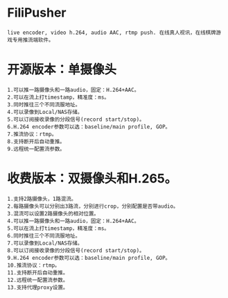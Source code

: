 # FiliPusher
	live encoder, video h.264, audio AAC, rtmp push. 在线真人视讯，在线棋牌游戏专用推流端软件。

# 开源版本：单摄像头
	1.可以推一路摄像头和一路audio，固定：H.264+AAC。
	2.可以在流上打timestamp，精准度：ms。 
	3.同时推往三个不同流服地址。
	4.可以录像到Local/NAS存储。
	5.可以订阅接收录像的分段信号(record start/stop)。
	6.H.264 encoder参数可以选：baseline/main profile, GOP。
	7.推流协议：rtmp。
	8.支持断开后自动重推。
	9.远程统一配置流参数。

# 收费版本：双摄像头和H.265。
	1.支持2路摄像头，1路混流。
	2.每路摄像头可以分别出3路流，分别进行crop，分别配置是否带audio。
	3.混流可以设置2路摄像头的相对位置。
	4.可以推一路摄像头和一路audio，固定：H.264+AAC。
	5.可以在流上打timestamp，精准度：ms。 
	6.同时推往三个不同流服地址。
	7.可以录像到Local/NAS存储。
	8.可以订阅接收录像的分段信号(record start/stop)。
	9.H.264 encoder参数可以选：baseline/main profile, GOP。
	10.推流协议：rtmp。
	11.支持断开后自动重推。
	12.远程统一配置流参数。
	13.支持代理proxy设置。

